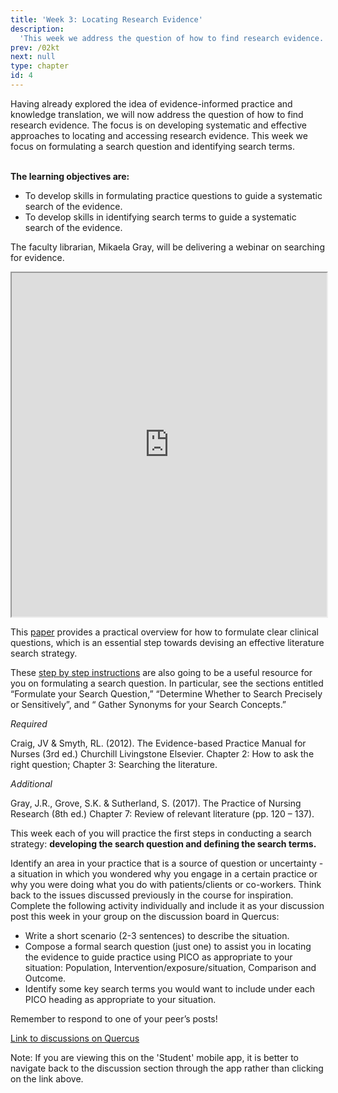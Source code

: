 ```yaml
---
title: 'Week 3: Locating Research Evidence'
description:
  'This week we address the question of how to find research evidence. The focus is on developing systematic and effective approaches to locating and accessing research evidence.'
prev: /02kt
next: null
type: chapter
id: 4
---
```


<exercise id="1" title="Introduction">
Having already explored the idea of evidence-informed practice and knowledge translation, we will now address the question of how to find research evidence. The focus is on developing systematic and effective approaches to locating and accessing research evidence.  This week we focus on formulating a search question and identifying search terms. 
<br><br>

**The learning objectives are:**
- To develop skills in formulating practice questions to guide a systematic search of the evidence.
-  To develop skills in identifying search terms to guide a systematic search of the evidence.

</exercise>

<exercise id="2" title="Webinar">

The faculty librarian, Mikaela Gray, will be delivering a webinar on searching for evidence. 

<iframe src="https://ca.bbcollab.com/guest/4359a93a38ad4440b2356f1a4e4ceaee" width="100%" height="550px" allowfullscreen></iframe>

</exercise>

<exercise id="3" title="Formulating clinical questions">

This <a href="https://www-jstor-org.myaccess.library.utoronto.ca/stable/25734323?pq-origsite=summon&seq=1#metadata_info_tab_contents">paper</a> provides a practical overview for how to formulate clear clinical questions, which is an essential step towards devising an effective literature search strategy. 

</exercise>

<exercise id="4" title="Steps for searching the literature">

These [step by step instructions](https://guides.library.utoronto.ca/comprehensivesearching) are also going to be a useful resource for you on formulating a search question. In particular, see the sections entitled “Formulate your Search Question,” “Determine Whether to Search Precisely or Sensitively”, and “ Gather Synonyms for your Search Concepts.”

</exercise>


<exercise id="5" title="Readings">

*Required*

Craig, JV & Smyth, RL. (2012). The Evidence-based Practice Manual for Nurses (3rd ed.) Churchill Livingstone Elsevier. Chapter 2: How to ask the right question; Chapter 3: Searching the literature.


*Additional*

Gray, J.R., Grove, S.K. & Sutherland, S.  (2017). The Practice of Nursing Research (8th ed.) Chapter 7: Review of relevant literature (pp. 120 – 137).

</exercise>



<exercise id="6" title="Discussion board">

This week each of you will practice the first steps in conducting a search strategy: **developing the search question and defining the search terms.**

Identify an area in your practice that is a source of question or uncertainty -  a situation in which you wondered why you engage in a certain practice or why you were doing what you do with patients/clients or co-workers. Think back to the issues discussed previously in the course for inspiration. Complete the following activity individually and include it as your discussion post this week in your group on the discussion board in Quercus: 

- Write a short scenario (2-3 sentences) to describe the situation.
- Compose a formal search question (just one) to assist you in locating the evidence to guide practice using PICO as appropriate to your situation: Population, Intervention/exposure/situation, Comparison and Outcome.
- Identify some key search terms you would want to include under each PICO heading as appropriate to your situation.

 Remember to respond to one of your peer’s posts!

<a target="_parent" href="https://q.utoronto.ca/courses/113018/discussion_topics/344125">Link to discussions on Quercus</a>

<qu>Note: If you are viewing this on the 'Student' mobile app, it is better to navigate back to the discussion section through the app rather than clicking on the link above.</qu>

</exercise>

